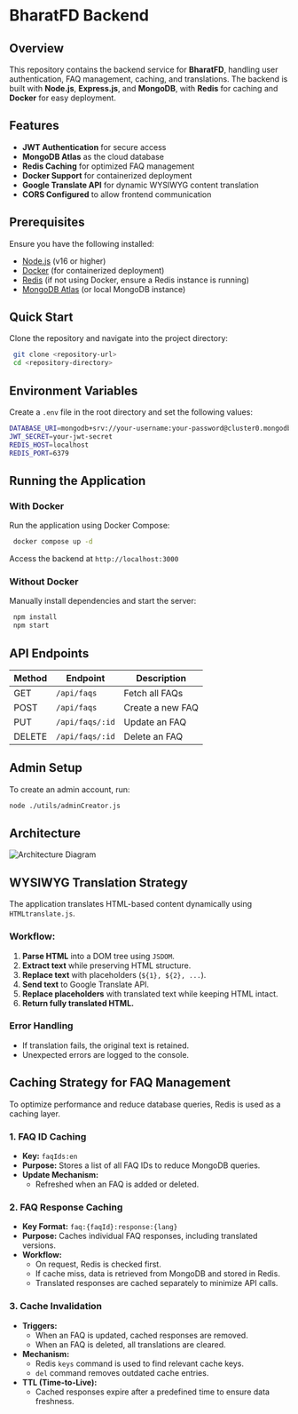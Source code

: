 # BharatFD Backend

## Overview
This repository contains the backend service for **BharatFD**, handling user authentication, FAQ management, caching, and translations. The backend is built with **Node.js**, **Express.js**, and **MongoDB**, with **Redis** for caching and **Docker** for easy deployment.

## Features
- **JWT Authentication** for secure access
- **MongoDB Atlas** as the cloud database
- **Redis Caching** for optimized FAQ management
- **Docker Support** for containerized deployment
- **Google Translate API** for dynamic WYSIWYG content translation
- **CORS Configured** to allow frontend communication

## Prerequisites
Ensure you have the following installed:
- [Node.js](https://nodejs.org/) (v16 or higher)
- [Docker](https://www.docker.com/) (for containerized deployment)
- [Redis](https://redis.io/) (if not using Docker, ensure a Redis instance is running)
- [MongoDB Atlas](https://www.mongodb.com/) (or local MongoDB instance)

## Quick Start
Clone the repository and navigate into the project directory:
```sh
 git clone <repository-url>
 cd <repository-directory>
```

## Environment Variables
Create a `.env` file in the root directory and set the following values:
```sh
DATABASE_URI=mongodb+srv://your-username:your-password@cluster0.mongodb.net/your-database?retryWrites=true&w=majority
JWT_SECRET=your-jwt-secret
REDIS_HOST=localhost
REDIS_PORT=6379
```

## Running the Application
### With Docker
Run the application using Docker Compose:
```sh
 docker compose up -d
```
Access the backend at `http://localhost:3000`

### Without Docker
Manually install dependencies and start the server:
```sh
 npm install
 npm start
```

## API Endpoints
| Method | Endpoint | Description |
|--------|---------|-------------|
| GET    | `/api/faqs` | Fetch all FAQs |
| POST   | `/api/faqs` | Create a new FAQ |
| PUT    | `/api/faqs/:id` | Update an FAQ |
| DELETE | `/api/faqs/:id` | Delete an FAQ |

## Admin Setup
To create an admin account, run:
```sh
node ./utils/adminCreator.js
```

## Architecture
![Architecture Diagram](https://github.com/user-attachments/assets/0e66957c-1860-44f6-bb7a-9f3613bf6053)

## WYSIWYG Translation Strategy
The application translates HTML-based content dynamically using `HTMLtranslate.js`.
### Workflow:
1. **Parse HTML** into a DOM tree using `JSDOM`.
2. **Extract text** while preserving HTML structure.
3. **Replace text** with placeholders (`${1}, ${2}, ...`).
4. **Send text** to Google Translate API.
5. **Replace placeholders** with translated text while keeping HTML intact.
6. **Return fully translated HTML.**

### Error Handling
- If translation fails, the original text is retained.
- Unexpected errors are logged to the console.

## Caching Strategy for FAQ Management
To optimize performance and reduce database queries, Redis is used as a caching layer.

### 1. FAQ ID Caching
- **Key:** `faqIds:en`
- **Purpose:** Stores a list of all FAQ IDs to reduce MongoDB queries.
- **Update Mechanism:**
  - Refreshed when an FAQ is added or deleted.

### 2. FAQ Response Caching
- **Key Format:** `faq:{faqId}:response:{lang}`
- **Purpose:** Caches individual FAQ responses, including translated versions.
- **Workflow:**
  - On request, Redis is checked first.
  - If cache miss, data is retrieved from MongoDB and stored in Redis.
  - Translated responses are cached separately to minimize API calls.

### 3. Cache Invalidation
- **Triggers:**
  - When an FAQ is updated, cached responses are removed.
  - When an FAQ is deleted, all translations are cleared.
- **Mechanism:**
  - Redis `keys` command is used to find relevant cache keys.
  - `del` command removes outdated cache entries.
- **TTL (Time-to-Live):**
  - Cached responses expire after a predefined time to ensure data freshness.
